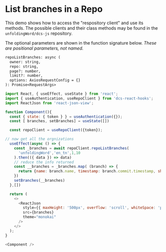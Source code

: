 # List branches in a Repo

This demo shows how to access the "respository client" and use its
methods. The possible clients and their class methods may be found
in the `unfoldingWord/dcs-js` repository.

The optional parameters are shown in the function signature below.
*These are positional parameters, not named.* 

```txt
repoListBranches: async (
  owner: string, 
  repo: string, 
  page?: number, 
  limit?: number, 
  options: AxiosRequestConfig = {}
): Promise<RequestArgs>
```

```js
import React, { useEffect, useState } from 'react';
import { useAuthentication, useRepoClient } from 'dcs-react-hooks';
import ReactJson from 'react-json-view';

function Component(){
  const { state: { token } } = useAuthentication({});
  const [ branches, setBranches] = useState([])

  const repoClient = useRepoClient({token});

// now get all the orgnizations
  useEffect(async () => {
    const _branches = await repoClient.repoListBranches(
      'unfoldingWord','en_tn',1,10
    ).then(({ data }) => data)
    // reduce the info returned
    const __branches = _branches.map( (branch) => {
      return {name: branch.name, timestamp: branch.commit.timestamp, sha1: branch.commit.id}
    })
    setBranches(__branches)
  },[])

  return (
    <>
      <ReactJson
        style={{ maxHeight: '500px', overflow: 'scroll', whiteSpace: 'pre' }}
        src={branches}
        theme="monokai"
      />
    </>
  );
}

<Component />
```
